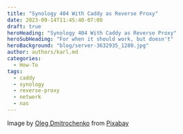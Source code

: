 ```yaml
---
title: "Synology 404 With Caddy as Reverse Proxy"
date: 2023-09-14T11:45:40-07:00
draft: true
heroHeading: "Synology 404 With Caddy as Reverse Proxy"
heroSubHeading: "For when it should work, but doesn't"
heroBackground: "blog/server-3632935_1280.jpg"
author: authors/karl.md
categories:
  - How-To
tags:
  - caddy
  - synology
  - reverse-proxy
  - network
  - nas
---
```


Image by [Oleg Dmitrochenko](https://pixabay.com/users/dmitrochenkooleg-7621173/?utm_source=link-attribution&utm_medium=referral&utm_campaign=image&utm_content=3632935) from [Pixabay](https://pixabay.com//?utm_source=link-attribution&utm_medium=referral&utm_campaign=image&utm_content=3632935)
